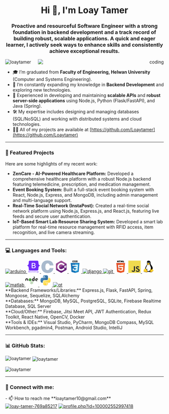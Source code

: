 <h1 align="center">Hi 👋, I'm Loay Tamer</h1>
<h3 align="center">Proactive and resourceful Software Engineer with a strong foundation in backend development and a track record of building robust, scalable applications. A quick and eager learner, I actively seek ways to enhance skills and consistently achieve exceptional results.</h3>

<p align="right"> <img align="right" alt="coding" width="400" src="https://media3.giphy.com/media/v1.Y2lkPTc5MGI3NjExbHRweXl4NHRra2hxeWgwZzB3N2QycGNtaGQ4Nzk4MWQ1dHNub2xlZSZlcD12MV9pbnRlcm5hbF9naWZfYnlfaWQmY3Q9Zw/qgQUggAC3Pfv687qPC/giphy.gif"> </p>

<p align="left"> <img src="https://komarev.com/ghpvc/?username=loaytamer&label=Profile%20views&color=0e75b6&style=flat" alt="loaytamer" /> </p>

- 🎓 I’m graduated from **Faculty of Engineering, Helwan University** (Computer and Systems Engineering).
- 🌱 I’m constantly expanding my knowledge in **Backend Development** and exploring new technologies.
- 💼 Experienced in developing and maintaining **scalable APIs** and **robust server-side applications** using Node.js, Python (Flask/FastAPI), and Java (Spring).
- 🛠️ My expertise includes designing and managing databases (SQL/NoSQL) and working with distributed systems and cloud technologies.
- 👨‍💻 All of my projects are available at [https://github.com/Loaytamer](https://github.com/Loaytamer)

---

### 🚀 Featured Projects

Here are some highlights of my recent work:

* **ZenCare - AI-Powered Healthcare Platform:** Developed a comprehensive healthcare platform with a robust Node.js backend featuring telemedicine, prescription, and medication management.
* **Event Booking System:** Built a full-stack event booking system with React, Node.js, Express, and MongoDB, including admin management and multi-language support.
* **Real-Time Social Network (InstaPost):** Created a real-time social network platform using Node.js, Express.js, and React.js, featuring live feeds and secure user authentication.
* **IoT-Based Smart Lab Resource Sharing System:** Developed a smart lab platform for real-time resource management with RFID access, item recognition, and live camera streaming.

---

### 💻 Languages and Tools:

<p align="left">
    <a href="https://www.arduino.cc/" target="_blank" rel="noreferrer"> <img src="https://cdn.worldvectorlogo.com/logos/arduino-1.svg" alt="arduino" width="40" height="40"/> </a>
    <a href="https://getbootstrap.com" target="_blank" rel="noreferrer"> <img src="https://raw.githubusercontent.com/devicons/devicon/master/icons/bootstrap/bootstrap-plain-wordmark.svg" alt="bootstrap" width="40" height="40"/> </a>
    <a href="https://www.cprogramming.com/" target="_blank" rel="noreferrer"> <img src="https://raw.githubusercontent.com/devicons/devicon/master/icons/c/c-original.svg" alt="c" width="40" height="40"/> </a>
    <a href="https://www.w3schools.com/cs/" target="_blank" rel="noreferrer"> <img src="https://raw.githubusercontent.com/devicons/devicon/master/icons/csharp/csharp-original.svg" alt="csharp" width="40" height="40"/> </a>
    <a href="https://www.w3schools.com/css/" target="_blank" rel="noreferrer"> <img src="https://raw.githubusercontent.com/devicons/devicon/master/icons/css3/css3-original-wordmark.svg" alt="css3" width="40" height="40"/> </a>
    <a href="https://www.djangoproject.com/" target="_blank" rel="noreferrer"> <img src="https://cdn.worldvectorlogo.com/logos/django.svg" alt="django" width="40" height="40"/> </a>
    <a href="https://git-scm.com/" target="_blank" rel="noreferrer"> <img src="https://www.vectorlogo.zone/logos/git-scm/git-scm-icon.svg" alt="git" width="40" height="40"/> </a>
    <a href="https://www.w3.org/html/" target="_blank" rel="noreferrer"> <img src="https://raw.githubusercontent.com/devicons/devicon/master/icons/html5/html5-original-wordmark.svg" alt="html5" width="40" height="40"/> </a>
    <a href="https://developer.mozilla.org/en-US/docs/Web/JavaScript" target="_blank" rel="noreferrer"> <img src="https://raw.githubusercontent.com/devicons/devicon/master/icons/javascript/javascript-original.svg" alt="javascript" width="40" height="40"/> </a>
    <a href="https://www.linux.org/" target="_blank" rel="noreferrer"> <img src="https://raw.githubusercontent.com/devicons/devicon/master/icons/linux/linux-original.svg" alt="linux" width="40" height="40"/> </a>
    <a href="https://www.mathworks.com/" target="_blank" rel="noreferrer"> <img src="https://upload.wikimedia.org/wikipedia/commons/2/21/Matlab_Logo.png" alt="matlab" width="40" height="40"/> </a>
    <a href="https://nodejs.org" target="_blank" rel="noreferrer"> <img src="https://raw.githubusercontent.com/devicons/devicon/master/icons/nodejs/nodejs-original-wordmark.svg" alt="nodejs" width="40" height="40"/> </a>
    <a href="https://www.python.org" target="_blank" rel="noreferrer"> <img src="https://raw.githubusercontent.com/devicons/devicon/master/icons/python/python-original.svg" alt="python" width="40" height="40"/> </a>
    <a href="https://www.qt.io/" target="_blank" rel="noreferrer"> <img src="https://upload.wikimedia.org/wikipedia/commons/0/0b/Qt_logo_2016.svg" alt="qt" width="40" height="40"/> </a>
    <br>
    **Backend Frameworks/Libraries:** Express.js, Flask, FastAPI, Spring, Mongoose, Sequelize, SQLAlchemy
    <br>
    **Databases:** MongoDB, MySQL, PostgreSQL, SQLite, Firebase Realtime Database, SQL Server
    <br>
    **Cloud/Other:** Firebase, Jitsi Meet API, JWT Authentication, Redux Toolkit, React Native, OpenCV, Docker
    <br>
    **Tools & IDEs:** Visual Studio, PyCharm, MongoDB Compass, MySQL Workbench, pgadmin4, Postman, Android Studio, IntelliJ
</p>

---

### 📊 GitHub Stats:

<p><img align="left" src="https://github-readme-stats.vercel.app/api/top-langs?username=loaytamer&show_icons=true&locale=en&layout=compact" alt="loaytamer" /></p>

<p> <img align="center" src="https://github-readme-stats.vercel.app/api?username=loaytamer&show_icons=true&locale=en" alt="loaytamer" /></p>

<p><img align="center" src="https://github-readme-streak-stats.herokuapp.com/?user=loaytamer&" alt="loaytamer" /></p>

---

### 🤝 Connect with me:

<p align="left">
    - 📫 How to reach me **loaytamer10@gmail.com**
    <br>
    <a href="https://linkedin.com/in/loay-tamer-769a85217" target="blank"><img align="center" src="https://raw.githubusercontent.com/rahuldkjain/github-profile-readme-generator/master/src/images/icons/Social/linked-in-alt.svg" alt="loay-tamer-769a85217" height="30" width="40" /></a>
    <a href="https://www.facebook.com/profile.php?id=100002552997418" target="blank"><img align="center" src="https://raw.githubusercontent.com/rahuldkjain/github-profile-readme-generator/master/src/images/icons/Social/facebook.svg" alt="profile.php?id=100002552997418" height="30" width="40" /></a>
    </p>
